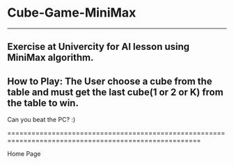 # Cube-Game-MiniMax
---------------------------------------
Exercise at Univercity for AI lesson using MiniMax algorithm.
--------------------------------------------------------------
How to Play: 
The User choose a cube from the table and must get the last cube(1 or 2 or K) from the table to win. 
-----------------------------------------------------------------------------------------------------

Can you beat the PC? :)

======================================================================================================


Home Page
